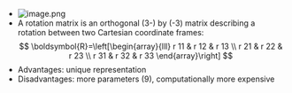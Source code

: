 - ![image.png](../assets/image_1663349184047_0.png)
- A rotation matrix is an orthogonal \(3-\) by \(-3\) matrix describing a rotation between two Cartesian coordinate frames:
  $$
  \boldsymbol{R}=\left[\begin{array}{lll}
  r 11 & r 12 & r 13 \\
  r 21 & r 22 & r 23 \\
  r 31 & r 32 & r 33
  \end{array}\right]
  $$
- Advantages: unique representation
- Disadvantages: more parameters (9), computationally more expensive